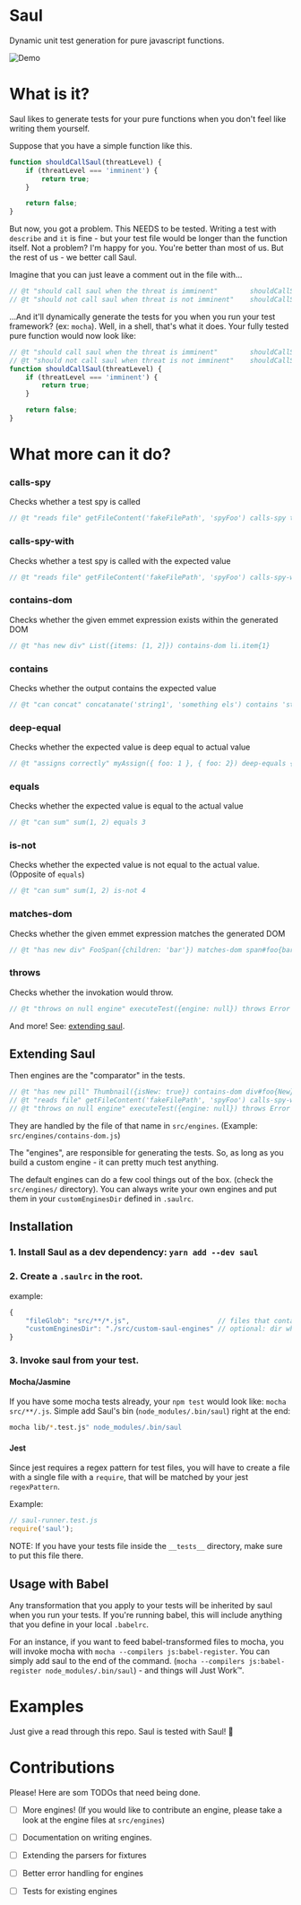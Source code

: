 Saul
====
Dynamic unit test generation for pure javascript functions. 

![Demo](https://s3.amazonaws.com/nadeesha-misc/saul+demo+gif.gif)

# What is it?

Saul likes to generate tests for your pure functions when you don't feel like writing them yourself.

Suppose that you have a simple function like this.

```js
function shouldCallSaul(threatLevel) {
    if (threatLevel === 'imminent') {
        return true;
    }

    return false;
}
```

But now, you got a problem. This NEEDS to be tested. Writing a test with `describe` and `it` is fine - but your test file would be longer than the function itself. Not a problem? I'm happy for you. You're better than most of us. But the rest of us - we better call Saul.

Imagine that you can just leave a comment out in the file with...

```js
// @t "should call saul when the threat is imminent"        shouldCallSaul('imminent') equals true
// @t "should not call saul when threat is not imminent"    shouldCallSaul('nodanger') equals false
```

...And it'll dynamically generate the tests for you when you run your test framework? (ex: `mocha`). Well, in a shell, that's what it does. Your fully tested pure function would now look like:

```js
// @t "should call saul when the threat is imminent"        shouldCallSaul('imminent') equals true
// @t "should not call saul when threat is not imminent"    shouldCallSaul('nodanger') equals false
function shouldCallSaul(threatLevel) {
    if (threatLevel === 'imminent') {
        return true;
    }

    return false;
}
```

# What more can it do?

### calls-spy
Checks whether a test spy is called 
```js
// @t "reads file" getFileContent('fakeFilePath', 'spyFoo') calls-spy true
```

### calls-spy-with
Checks whether a test spy is called with the expected value
```js
// @t "reads file" getFileContent('fakeFilePath', 'spyFoo') calls-spy-with fakeFilePath
```

### contains-dom
Checks whether the given emmet expression exists within the generated DOM
```js
// @t "has new div" List({items: [1, 2]}) contains-dom li.item{1}
```

### contains
Checks whether the output contains the expected value
```js
// @t "can concat" concatanate('string1', 'something els') contains 'string1'
```

### deep-equal
Checks whether the expected value is deep equal to actual value
```js
// @t "assigns correctly" myAssign({ foo: 1 }, { foo: 2}) deep-equals { foo: 2 }
```

### equals
Checks whether the expected value is equal to the actual value
```js
// @t "can sum" sum(1, 2) equals 3
```

### is-not
Checks whether the expected value is not equal to the actual value. (Opposite of `equals`)
```js
// @t "can sum" sum(1, 2) is-not 4
```

### matches-dom
Checks whether the given emmet expression matches the generated DOM
```js
// @t "has new div" FooSpan({children: 'bar'}) matches-dom span#foo{bar}
```

### throws
Checks whether the invokation would throw.
```js
// @t "throws on null engine" executeTest({engine: null}) throws Error
```

And more! See: [extending saul](#extending).

## Extending Saul <a name="extending"></a>

Then engines are the "comparator" in the tests.

```js
// @t "has new pill" Thumbnail({isNew: true}) contains-dom div#foo{New}                   ===> contains-dom
// @t "reads file" getFileContent('fakeFilePath', 'spyFoo') calls-spy-with fakeFilePath   ===> calls-spy-with
// @t "throws on null engine" executeTest({engine: null}) throws Error                    ===> throws
```

They are handled by the file of that name in `src/engines`. (Example: `src/engines/contains-dom.js`)

The "engines", are responsible for generating the tests. So, as long as you build a custom engine - it can pretty much test anything. 

The default engines can do a few cool things out of the box. (check the `src/engines/` directory). You can always write your own engines and put them in your `customEnginesDir` defined in `.saulrc`.

## Installation

### 1. Install Saul as a dev dependency: `yarn add --dev saul`

### 2. Create a `.saulrc` in the root.

example:
```js
{
    "fileGlob": "src/**/*.js",                      // files that contain the saul comments
    "customEnginesDir": "./src/custom-saul-engines" // optional: dir where you will put custom engine .js files
}
```

### 3. Invoke saul from your test. 

#### Mocha/Jasmine

If you have some mocha tests already, your `npm test` would look like: `mocha src/**/.js`. Simple add Saul's bin (`node_modules/.bin/saul`) right at the end:

```sh
mocha lib/*.test.js" node_modules/.bin/saul
```
#### Jest

Since jest requires a regex pattern for test files, you will have to create a file with a single file with a `require`, that will be matched by your jest `regexPattern`.

Example:
```js
// saul-runner.test.js
require('saul');
```

NOTE: If you have your tests file inside the `__tests__` directory, make sure to put this file there.

## Usage with Babel

Any transformation that you apply to your tests will be inherited by saul when you run your tests. If you're running babel, this will include anything that you define in your local `.babelrc`.

For an instance, if you want to feed babel-transformed files to mocha, you will invoke mocha with `mocha --compilers js:babel-register`. You can simply add saul to the end of the command. (`mocha --compilers js:babel-register node_modules/.bin/saul`) - and things will Just Work™.

# Examples

Just give a read through this repo. Saul is tested with Saul! :rocket:

# Contributions

Please! Here are som TODOs that need being done.

- [ ] More engines! (If you would like to contribute an engine, please take a look at the engine files at `src/engines`)
- [ ] Documentation on writing engines.
- [ ] Extending the parsers for fixtures
- [ ] Better error handling for engines
- [ ] Tests for existing engines

